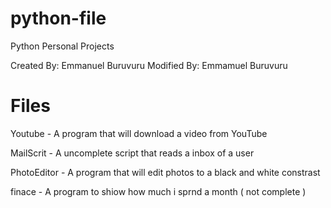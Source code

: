 # python-file
 Python Personal Projects

Created By: Emmanuel Buruvuru
Modified By: Emmamuel Buruvuru

# Files 

Youtube - A program that will download a video from YouTube

MailScrit - A uncomplete script that reads a inbox of a  user 

PhotoEditor - A program that will edit photos to a black and white constrast

finace - A program to shiow how much i sprnd a month ( not complete ) 